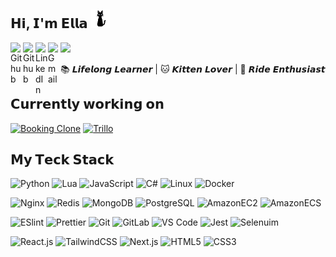 ## 𝗛𝗶, 𝗜'𝗺 𝗘𝗹𝗹𝗮 <a href="https://github.com/Ella0110/"><img height="30" src="./img/blackcat.gif"></a> 

<a href="https://github.com/Ella0110/">
  <img align="left" alt="Github" width="20px" src="https://cdn.jsdelivr.net/npm/simple-icons@v3/icons/github.svg" />
</a>
<a href="mailto:ellawu010@gmail.com">
  <img align="left" alt="Github" width="20px" src="https://cdn.jsdelivr.net/npm/simple-icons@v3/icons/gmail.svg" />
</a>
<a href="https://www.linkedin.com/in/ella-chunmeiwu/">
  <img align="left" alt="LinkedIn" width="20px" src="https://cdn.jsdelivr.net/npm/simple-icons@3.12.2/icons/linkedin.svg" />
</a>
<a href="https://ella0110.github.io/">
  <img align="left" alt="Gmail" width="20px" src="https://cdn.jsdelivr.net/npm/simple-icons@3.12.2/icons/blogger.svg" />
</a>

![](https://komarev.com/ghpvc/?username=Ella0110&color=blue&style=flat-square)

📚 𝙇𝙞𝙛𝙚𝙡𝙤𝙣𝙜 𝙇𝙚𝙖𝙧𝙣𝙚𝙧 | 🐱 𝙆𝙞𝙩𝙩𝙚𝙣 𝙇𝙤𝙫𝙚𝙧 | 🚴 𝙍𝙞𝙙𝙚 𝙀𝙣𝙩𝙝𝙪𝙨𝙞𝙖𝙨𝙩 

## 𝗖𝘂𝗿𝗿𝗲𝗻𝘁𝗹𝘆 𝘄𝗼𝗿𝗸𝗶𝗻𝗴 𝗼𝗻
[![Booking Clone](https://svg.bookmark.style/api?url=https://github.com/Ella0110/booking-clone-app-mern&mode=light&style=horizontal)](https://github.com/Ella0110/booking-clone-app-mern)
[![Trillo](https://svg.bookmark.style/api?url=https://github.com/Ella0110/trillo&mode=light&style=horizontal)](https://github.com/Ella0110/trillo)

## 𝗠𝘆 𝗧𝗲𝗰𝗸 𝗦𝘁𝗮𝗰𝗸

![Python](https://img.shields.io/badge/-Python-%23E44D27?style=flat-square&logo=Python&logoColor=ffffff)
![Lua](https://img.shields.io/badge/-Lua-%231572B6?style=flat-square&logo=lua)
![JavaScript](https://img.shields.io/badge/-JavaScript-%23F7DF1C?style=flat-square&logo=javascript&logoColor=000000&labelColor=%23F7DF1C&color=%23FFCE5A)
![C#](https://img.shields.io/badge/-Csharp-%23282C34?style=flat-square&logo=sharp)
![Linux](https://img.shields.io/badge/-Linux-%23000000?style=flat-square&logo=linux)
![Docker](https://img.shields.io/badge/-Docker-007ACC?style=flat-square&logo=docker&logoColor=white)

![Nginx](https://img.shields.io/badge/-Nginx-%232c3e50?style=flat-square&logo=nginx)
![Redis](https://img.shields.io/badge/-Redis-%23282C34?style=flat-square&logo=redis)
![MongoDB](https://img.shields.io/badge/-MongoDB-%231572B6?style=flat-square&logo=mongodb)
![PostgreSQL](https://img.shields.io/badge/-PostgreSQL-%23007ACC?style=flat-square&logo=PostgreSQL&logoColor=ffffff)
![AmazonEC2](https://img.shields.io/badge/-AmazonEC2-%23000000?style=flat-square&logo=AmazonEC2)
![AmazonECS](https://img.shields.io/badge/-AmazonECS-%23000000?style=flat-square&logo=AmazonECS)

![ESlint](https://img.shields.io/badge/-ESLint-%234B32C3?style=flat-square&logo=eslint)
![Prettier](https://img.shields.io/badge/-Prettier-%23F7B93E?style=flat-square&logo=prettier&logoColor=ffffff)
![Git](https://img.shields.io/badge/-Git-%23F05032?style=flat-square&logo=git&logoColor=%23ffffff)
![GitLab](https://img.shields.io/badge/-GitLab-%23000000?style=flat-square&logo=gitlab)
![VS Code](https://img.shields.io/badge/-VSCode-%23007ACC?style=flat-square&logo=visual-studio-code)
![Jest](https://img.shields.io/badge/-Jest-%23000000?style=flat-square&logo=jest)
![Selenuim](https://img.shields.io/badge/-Selenuim-%23000000?style=flat-square&logo=selenium)

![React.js](https://img.shields.io/badge/-React.js-%23000000?style=flat-square&logo=react)
![TailwindCSS](https://img.shields.io/badge/-TailwindCSS-%23F7DF1C?style=flat-square&logo=tailwind-css)
![Next.js](https://img.shields.io/badge/-Next.js-%23000000?style=flat-square&logo=nextdotjs)
![HTML5](https://img.shields.io/badge/-HTML5-%23E44D27?style=flat-square&logo=html5&logoColor=ffffff)
![CSS3](https://img.shields.io/badge/-CSS3-%231572B6?style=flat-square&logo=css3)

<!--
**Ella0110/Ella0110** is a ✨ _special_ ✨ repository because its `README.md` (this file) appears on your GitHub profile.

Here are some ideas to get you started:

- 🔭 I’m currently working on ...
- 🌱 I’m currently learning ...
- 👯 I’m looking to collaborate on ...
- 🤔 I’m looking for help with ...
- 💬 Ask me about ...
- 📫 How to reach me: ...
- 😄 Pronouns: ...
- ⚡ Fun fact: ...
-->
